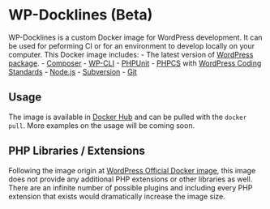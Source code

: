 # WP-Docklines (Beta)

WP-Docklines is a custom Docker image for WordPress development. It can be used for peforming CI or for an environment to develop locally on your computer. This Docker image includes:
	- The latest version of [WordPress package](https://wordpress.org/download/).
	- [Composer](https://getcomposer.org/)
	- [WP-CLI](http://wp-cli.org/)
	- [PHPUnit](https://phpunit.de/)
	- [PHPCS](https://github.com/squizlabs/PHP_CodeSniffer) with [WordPress Coding Standards](https://github.com/WordPress-Coding-Standards/WordPress-Coding-Standards)
	- [Node.js](https://nodejs.org/en/)
	- [Subversion](https://subversion.apache.org/)
	- [Git](https://git-scm.com/)

## Usage
The image is available in [Docker Hub](https://hub.docker.com/) and can be pulled with the <code>docker pull</code>. More examples on the usage will be coming soon.

## PHP Libraries / Extensions
Following the image origin at <a href="https://hub.docker.com/_/wordpress/">WordPress Official Docker image</a>, this image does not provide any additional PHP extensions or other libraries as well. There are an infinite number of possible plugins and including every PHP extension that exists would dramatically increase the image size.
